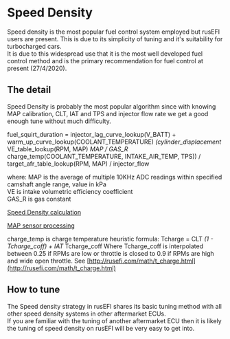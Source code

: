 # Speed Density

Speed density is the most popular fuel control system employed but rusEFI users are present. This is due to its simplicity of tuning and it's suitability for turbocharged cars.  
It is due to this widespread use that it is the most well developed fuel control method and is the primary recommendation for fuel control at present (27/4/2020).

## The detail

Speed Density is probably the most popular algorithm since with knowing MAP calibration, CLT, IAT and TPS and injector flow rate we get a good enough tune without much difficulty.

fuel_squirt_duration = injector_lag_curve_lookup(V_BATT) + warm_up_curve_lookup(COOLANT_TEMPERATURE) *(cylinder_displacement* VE_table_lookup(RPM, MAP) *MAP / GAS_R* charge_temp(COOLANT_TEMPERATURE, INTAKE_AIR_TEMP, TPS)) / target_afr_table_lookup(RPM, MAP) / injector_flow

where:
MAP is the average of multiple 10KHz ADC readings within specified camshaft angle range, value in kPa  
VE is intake volumetric efficiency coefficient  
GAS_R is gas constant  

[Speed Density calculation](http://rusefi.com/docs/html/speed__density_8cpp.html)

[MAP sensor processing](http://rusefi.com/docs/html/map__averaging_8cpp.html)

charge_temp is charge temperature heuristic formula: Tcharge = CLT *(1 - Tcharge_coff) + IAT* Tcharge_coff Where Tcharge_coff is interpolated between 0.25 if RPMs are low or throttle is closed to 0.9 if RPMs are high and wide open throttle. See [http://rusefi.com/math/t_charge.html](http://rusefi.com/math/t_charge.html)

[//]: # "aware this needs more detail or cleaning up, hoping it will hold for now, happy for someone to add to the detail"

## How to tune

The Speed density strategy in rusEFI shares its basic tuning method with all other speed density systems in other aftermarket ECUs.  
If you are familiar with the tuning of another aftermarket ECU then it is likely the tuning of speed density on rusEFI will be very easy to get into.

[//]: # "OrchardPerformance"
